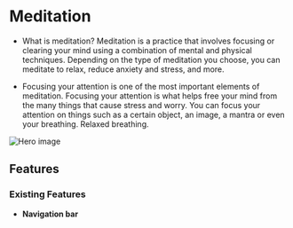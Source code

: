 # Meditation

- What is meditation? 
  Meditation is a practice that involves focusing or clearing your mind using a combination of mental and physical techniques. 
  Depending on the type of meditation you choose, you can meditate to relax, reduce anxiety and stress, and more.

- Focusing your attention is one of the most important elements of meditation. 
  Focusing your attention is what helps free your mind from the many things that cause stress and 
  worry. You can focus your attention on things such as a certain object, an image, a mantra or even your breathing. Relaxed breathing.

 ![Hero image]()

## Features

### Existing Features

- __Navigation bar__ 




